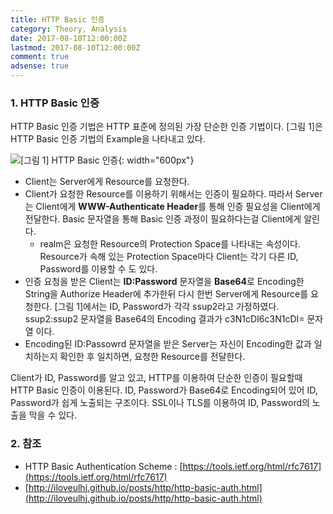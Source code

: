 ```yaml
---
title: HTTP Basic 인증
category: Theory, Analysis
date: 2017-08-10T12:00:00Z
lastmod: 2017-08-10T12:00:00Z
comment: true
adsense: true
---
```


### 1. HTTP Basic 인증

HTTP Basic 인증 기법은 HTTP 표준에 정의된 가장 단순한 인증 기법이다. [그림 1]은 HTTP Basic 인증 기법의 Example을 나타내고 있다.

![[그림 1] HTTP Basic 인증]({{site.baseurl}}/images/theory_analysis/HTTP_Basic_Authorization/HTTP_Basic_Example.PNG){: width="600px"}

* Client는 Server에게 Resource를 요청한다.
* Client가 요청한 Resource를 이용하기 위해서는 인증이 필요하다. 따라서 Server는 Client에게 **WWW-Authenticate Header**를 통해 인증 필요성을 Client에게 전달한다. Basic 문자열을 통해 Basic 인증 과정이 필요하다는걸  Client에게 알린다.
  * realm은 요청한 Resource의 Protection Space를 나타내는 속성이다. Resource가 속해 있는 Protection Space마다 Client는 각기 다른 ID, Password를 이용할 수 도 있다.
* 인증 요청을 받은 Client는 **ID:Password** 문자열을 **Base64**로 Encoding한 String을 Authorize Header에 추가한뒤 다시 한번 Server에게 Resource를 요청한다. [그림 1]에서는 ID, Password가 각각 ssup2라고 가정하였다. ssup2:ssup2 문자열을 Base64의 Encoding 결과가 c3N1cDI6c3N1cDI= 문자열 이다.
* Encoding된 ID:Passowrd 문자열을 받은 Server는 자신이 Encoding한 값과 일치하는지 확인한 후 일치하면, 요청한 Resource를 전달한다.

Client가 ID, Password를 알고 있고, HTTP를 이용하여 단순한 인증이 필요할때 HTTP Basic 인증이 이용된다. ID, Password가 Base64로 Encoding되어 있어 ID, Password가 쉽게 노출되는 구조이다. SSL이나 TLS를 이용하여 ID, Password의 노출을 막을 수 있다.

### 2. 참조

* HTTP Basic Authentication Scheme : [https://tools.ietf.org/html/rfc7617](https://tools.ietf.org/html/rfc7617)
* [http://iloveulhj.github.io/posts/http/http-basic-auth.html](http://iloveulhj.github.io/posts/http/http-basic-auth.html)

